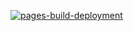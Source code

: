[![pages-build-deployment](https://github.com/MikeRubio/HackerNews/actions/workflows/pages/pages-build-deployment/badge.svg?branch=main)](https://github.com/MikeRubio/HackerNews/actions/workflows/pages/pages-build-deployment)
